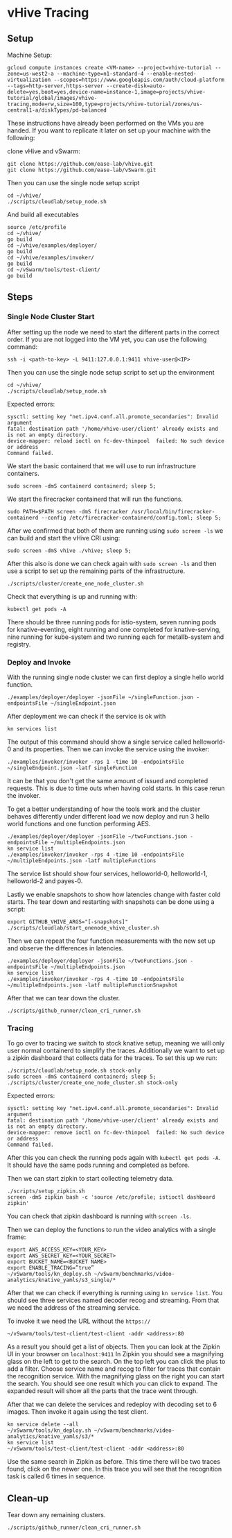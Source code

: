 # vHive Tracing

## Setup

Machine Setup:

```
gcloud compute instances create <VM-name> --project=vhive-tutorial --zone=us-west2-a --machine-type=n1-standard-4 --enable-nested-virtualization --scopes=https://www.googleapis.com/auth/cloud-platform --tags=http-server,https-server --create-disk=auto-delete=yes,boot=yes,device-name=instance-1,image=projects/vhive-tutorial/global/images/vhive-tracing,mode=rw,size=100,type=projects/vhive-tutorial/zones/us-central1-a/diskTypes/pd-balanced
```

These instructions have already been performed on the VMs you are handed.
If you want to replicate it later on set up your machine with the following:

clone vHive and vSwarm:
```
git clone https://github.com/ease-lab/vhive.git
git clone https://github.com/ease-lab/vSwarm.git
```
Then you can use the single node setup script
```
cd ~/vhive/
./scripts/cloudlab/setup_node.sh
```

And build all executables
```
source /etc/profile
cd ~/vhive/
go build
cd ~/vhive/examples/deployer/
go build
cd ~/vhive/examples/invoker/
go build
cd ~/vSwarm/tools/test-client/
go build
```

## Steps

### Single Node Cluster Start
After setting up the node we need to start the different parts in the correct
order. If you are not logged into the VM yet, you can use the following command:

```
ssh -i <path-to-key> -L 9411:127.0.0.1:9411 vhive-user@<IP>
```

Then you can use the single node setup script to set up the environment
```
cd ~/vhive/
./scripts/cloudlab/setup_node.sh
```

Expected errors:
```
sysctl: setting key "net.ipv4.conf.all.promote_secondaries": Invalid argument
fatal: destination path '/home/vhive-user/client' already exists and is not an empty directory.
device-mapper: reload ioctl on fc-dev-thinpool  failed: No such device or address
Command failed.
```

We start the basic containerd that we will use to run infrastructure
containers.

```
sudo screen -dmS containerd containerd; sleep 5;
```

We start the firecracker containerd that will run the functions.

```
sudo PATH=$PATH screen -dmS firecracker /usr/local/bin/firecracker-containerd --config /etc/firecracker-containerd/config.toml; sleep 5;
```

After we confirmed that both of them are running using `sudo screen -ls` we can
build and start the vHive CRI using:

```
sudo screen -dmS vhive ./vhive; sleep 5;
```

After this also is done we can check again with `sudo screen -ls` and then use
a script to set up the remaining parts of the infrastructure.

```
./scripts/cluster/create_one_node_cluster.sh
```

Check that everything is up and running with:

```
kubectl get pods -A
```

There should be three running pods for istio-system, seven running pods for
knative-eventing, eight running and one completed for knative-serving,
nine running for kube-system and two running each for metallb-system and
registry.

### Deploy and Invoke

With the running single node cluster we can first deploy a single hello world
function.

```
./examples/deployer/deployer -jsonFile ~/singleFunction.json -endpointsFile ~/singleEndpoint.json
```
After deployment we can check if the service is ok with
```
kn services list
```
The output of this command should show a single service called helloworld-0
and its properties.
Then we can invoke the service using the invoker:

```
./examples/invoker/invoker -rps 1 -time 10 -endpointsFile ~/singleEndpoint.json -latf singleFunction
```

It can be that you don't get the same amount of issued and completed requests.
This is due to time outs when having cold starts.
In this case rerun the invoker.

To get a better understanding of how the tools work and the cluster behaves
differently under different load we now deploy and run 3 hello world functions
and one function performing AES.

```
./examples/deployer/deployer -jsonFile ~/twoFunctions.json -endpointsFile ~/multipleEndpoints.json
kn service list
./examples/invoker/invoker -rps 4 -time 10 -endpointsFile ~/multipleEndpoints.json -latf multipleFunctions
```
The service list should show four services, helloworld-0, helloworld-1,
helloworld-2 and payes-0.

Lastly we enable snapshots to show how latencies change with faster cold starts.
The tear down and restarting with snapshots can be done using a script:
```
export GITHUB_VHIVE_ARGS="[-snapshots]"
./scripts/cloudlab/start_onenode_vhive_cluster.sh
```

Then we can repeat the four function measurements with the new set up and
observe the differences in latencies.

```
./examples/deployer/deployer -jsonFile ~/twoFunctions.json -endpointsFile ~/multipleEndpoints.json
kn service list
./examples/invoker/invoker -rps 4 -time 10 -endpointsFile ~/multipleEndpoints.json -latf multipleFunctionSnapshot
```

After that we can tear down the cluster.
```
./scripts/github_runner/clean_cri_runner.sh
```

### Tracing

To go over to tracing we switch to stock knative setup, meaning we will only
user normal containerd to simplify the traces.
Additionally we want to set up a zipkin dashboard that collects data for the
traces. To set this up we run:
```
./scripts/cloudlab/setup_node.sh stock-only
sudo screen -dmS containerd containerd; sleep 5;
./scripts/cluster/create_one_node_cluster.sh stock-only
```
Expected errors:
```
sysctl: setting key "net.ipv4.conf.all.promote_secondaries": Invalid argument
fatal: destination path '/home/vhive-user/client' already exists and is not an empty directory.
device-mapper: remove ioctl on fc-dev-thinpool  failed: No such device or address
Command failed.
```

After this you can check the running pods again with `kubectl get pods -A`.
It should have the same pods running and completed as before.

Then we can start zipkin to start collecting telemetry data.

```
./scripts/setup_zipkin.sh
screen -dmS zipkin bash -c 'source /etc/profile; istioctl dashboard zipkin'
```
You can check that zipkin dashboard is running with `screen -ls`.

Then we can deploy the functions to run the video analytics with a single frame:
```
export AWS_ACCESS_KEY=<YOUR_KEY>
export AWS_SECRET_KEY=<YOUR_SECRET>
export BUCKET_NAME=<BUCKET NAME>
export ENABLE_TRACING=”true”
~/vSwarm/tools/kn_deploy.sh ~/vSwarm/benchmarks/video-analytics/knative_yamls/s3_single/*
```

After that we can check if everything is running using `kn service list`.
You should see three services named decoder recog and streaming.
From that we need the address of the streaming service.

To invoke it we need the URL without the `https://`

```
~/vSwarm/tools/test-client/test-client -addr <address>:80
```
As a result you should get a list of objects.
Then you can look at the Zipkin UI in your browser on `localhost:9411`
In Zipkin you should see a magnifying glass on the left to get to the search.
On the top left you can click the plus to add a filter.
Choose service name and recog to filter for traces that contain the recognition
service.
With the magnifying glass on the right you can start the search.
You should see one result which you can click to expand.
The expanded result will show all the parts that the trace went through.

After that we can delete the services and redeploy with decoding set to 6
images.
Then invoke it again using the test client.

```
kn service delete --all
~/vSwarm/tools/kn_deploy.sh ~/vSwarm/benchmarks/video-analytics/knative_yamls/s3/*
kn service list
~/vSwarm/tools/test-client/test-client -addr <address>:80
```

Use the same search in Zipkin as before.
This time there will be two traces found, click on the newer one.
In this trace you will see that the recognition task is called 6 times in
sequence.

## Clean-up

Tear down any remaining clusters.

```
./scripts/github_runner/clean_cri_runner.sh
```
